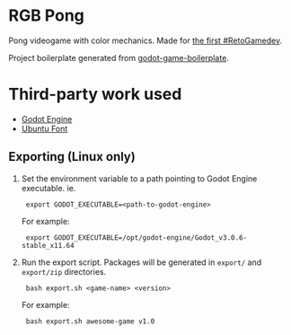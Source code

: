 # RGB Pong

Pong videogame with color mechanics. Made for [the first #RetoGamedev](https://itch.io/jam/1-retogamedev).

Project boilerplate generated from [godot-game-boilerplate](https://github.com/moisesjbc/godot-game-boilerplate).

# Third-party work used

- [Godot Engine](https://godotengine.org/)
- [Ubuntu Font](https://design.ubuntu.com/font/)

## Exporting (Linux only)

1. Set the environment variable to a path pointing to Godot Engine executable. ie.

        export GODOT_EXECUTABLE=<path-to-godot-engine>

    For example:

        export GODOT_EXECUTABLE=/opt/godot-engine/Godot_v3.0.6-stable_x11.64

2. Run the export script. Packages will be generated in `export/` and `export/zip` directories.

        bash export.sh <game-name> <version>

    For example:

        bash export.sh awesome-game v1.0
